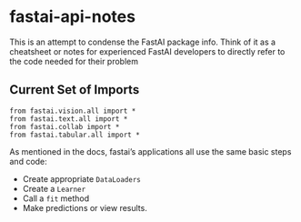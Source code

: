 # fastai-api-notes

This is an attempt to condense the FastAI package info. Think of it as a cheatsheet or notes for experienced FastAI developers to directly refer to the code needed for their problem

## Current Set of Imports

```
from fastai.vision.all import *
from fastai.text.all import *
from fastai.collab import *
from fastai.tabular.all import *
```

As mentioned in the docs, fastai’s applications all use the same basic steps and code:
* Create appropriate `DataLoaders`
* Create a `Learner`
* Call a `fit` method
* Make predictions or view results.


